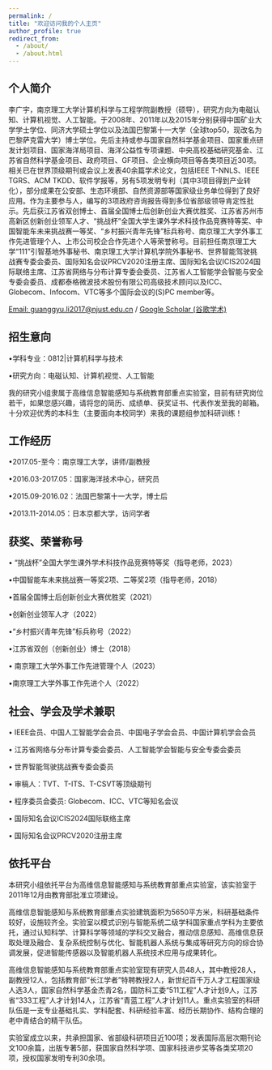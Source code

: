 ```yaml
---
permalink: /
title: "欢迎访问我的个人主页"
author_profile: true
redirect_from: 
  - /about/
  - /about.html
---
```

个人简介
-----
李广宇，南京理工大学计算机科学与工程学院副教授（硕导），研究方向为电磁认知、计算机视觉、人工智能。于2008年、2011年以及2015年分别获得中国矿业大学学士学位、同济大学硕士学位以及法国巴黎第十一大学（全球top50，现改名为巴黎萨克雷大学）博士学位。先后主持或参与国家自然科学基金项目、国家重点研发计划项目、国家海洋局项目、海洋公益性专项课题、中央高校基础研究基金、江苏省自然科学基金项目、政府项目、GF项目、企业横向项目等各类项目近30项。相关已在世界顶级期刊或会议上发表40余篇学术论文，包括IEEE T-NNLS、IEEE TGRS、ACM TKDD、软件学报等，另有5项发明专利（其中3项目得到产业转化），部分成果在公安部、生态环境部、自然资源部等国家级业务单位得到了良好应用。作为主要参与人，编写的3项政府咨询报告得到多位省部级领导肯定性批示。先后获江苏省双创博士、首届全国博士后创新创业大赛优胜奖、江苏省苏州市高新区创新创业领军人才、“挑战杯”全国大学生课外学术科技作品竞赛特等奖、中国智能车未来挑战赛一等奖、“乡村振兴青年先锋”标兵称号、南京理工大学外事工作先进管理个人、上市公司校企合作先进个人等荣誉称号。目前担任南京理工大学“111”引智基地外事秘书、南京理工大学计算机学院外事秘书、世界智能驾驶挑战赛专委会委员、国际知名会议PRCV2020注册主席、国际知名会议ICIS2024国际联络主席、江苏省网络与分布计算专委会委员、江苏省人工智能学会智能与安全专委会委员、成都泰格微波技术股份有限公司高级技术顾问以及ICC、Globecom、Infocom、VTC等多个国际会议的(S)PC member等。

[Email: guanggyu.li2017@njust.edu.cn](mailto:guanggyu.li2017@njust.edu.cn)  /  [Google Scholar (谷歌学术)](https://scholar.google.com.hk/citations?user=qovg0wcAAAAJ&hl=zh-CN)

招生意向
-----
•学科专业：0812|计算机科学与技术

•研究方向：电磁认知、计算机视觉、人工智能

我的研究小组隶属于高维信息智能感知与系统教育部重点实验室，目前有研究岗位若干，如果您感兴趣，请将您的简历、成绩单、获奖证书、代表作发至我的邮箱。
十分欢迎优秀的本科生（主要面向本校同学）来我的课题组参加科研训练！

工作经历
-----
•2017.05-至今：南京理工大学，讲师/副教授
 
•2016.03-2017.05：国家海洋技术中心，研究员
 
•2015.09-2016.02：法国巴黎第十一大学，博士后
 
•2013.11-2014.05：日本京都大学，访问学者

获奖、荣誉称号
------
• “挑战杯”全国大学生课外学术科技作品竞赛特等奖（指导老师，2023）
 
•中国智能车未来挑战赛一等奖2项、二等奖2项（指导老师，2018）
 
•首届全国博士后创新创业大赛优胜奖（2021）
 
•创新创业领军人才（2022）
 
•“乡村振兴青年先锋”标兵称号（2022）
 
•江苏省双创（创新创业）博士（2018）
 
• 南京理工大学外事工作先进管理个人（2023）
 
•南京理工大学外事工作先进个人（2022）
 
社会、学会及学术兼职
------
• IEEE会员、中国人工智能学会会员、中国电子学会会员、中国计算机学会会员
 
• 江苏省网络与分布计算专委会委员、人工智能学会智能与安全专委会委员
 
• 世界智能驾驶挑战赛专委会委员 
 
• 审稿人：TVT、T-ITS、T-CSVT等顶级期刊
 
• 程序委员会委员: Globecom、ICC、VTC等知名会议
 
• 国际知名会议ICIS2024国际联络主席
 
• 国际知名会议PRCV2020注册主席

依托平台
------
本研究小组依托平台为高维信息智能感知与系统教育部重点实验室，该实验室于2011年12月由教育部批准立项建设。

高维信息智能感知与系统教育部重点实验建筑面积为5650平方米，科研基础条件较好，设施较齐全。实验室以模式识别与智能系统二级学科国家重点学科为主要依托，通过认知科学、计算科学等领域的学科交叉融合，推动信息感知、高维信息获取处理及融合、复杂系统控制与优化、智能机器人系统与集成等研究方向的综合协调发展，促进智能传感器以及智能机器人系统技术应用与成果转化。

高维信息智能感知与系统教育部重点实验室现有研究人员48人，其中教授28人，副教授12人，包括教育部“长江学者”特聘教授2人，新世纪百千万人才工程国家级人选3人，国家自然科学基金杰青2名，国防科工委“511工程”人才计划9人，江苏省“333工程”人才计划14人，江苏省“青蓝工程”人才计划11人。重点实验室的科研队伍是一支专业基础扎实、学科配套、科研经验丰富、经历长期协作、结构合理的老中青结合的精干队伍。

实验室成立以来，共承担国家、省部级科研项目近100项；发表国际高层次期刊论文100余篇，出版专著5部，获国家自然科学项、国家科技进步奖等各类奖项20项，授权国家发明专利30余项。
